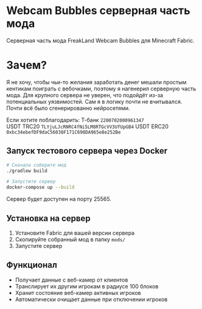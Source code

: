 # Webcam Bubbles серверная часть мода

Серверная часть мода FreakLand Webcam Bubbles для Minecraft Fabric.

# Зачем?

Я не хочу, чтобы чьи-то желания заработать денег мешали простым кентикам поиграть с вебочками, поэтому я нагенерил серверную часть мода. Для крупного сервера не уверен, что подойдёт из-за потенциальных уязвимостей. Сам я в логику почти не вчитывался. Почти всё было сгенерированно нейросетями. 

Если хотите поблагодарить:
Т-банк `2200702000961347`   
USDT TRC20 `TLYjuLJcRNRC4fNi5LM8RTGcVV3UfUpGB4`
USDT ERC20 `0xbc34ebefDF9daC56038F171C698DA965e8e252Be`

##  Запуск тестового сервера через Docker

```bash
# Сначала соберите мод
./gradlew build

# Запустите сервер
docker-compose up --build
```

Сервер будет доступен на порту 25565.

## Установка на сервер

1. Установите Fabric для вашей версии сервера
2. Скопируйте собранный мод в папку `mods/`
4. Запустите сервер

## Функционал

- Получает данные с веб-камер от клиентов
- Транслирует их другим игрокам в радиусе 100 блоков
- Хранит состояние веб-камер активных игроков
- Автоматически очищает данные при отключении игроков

